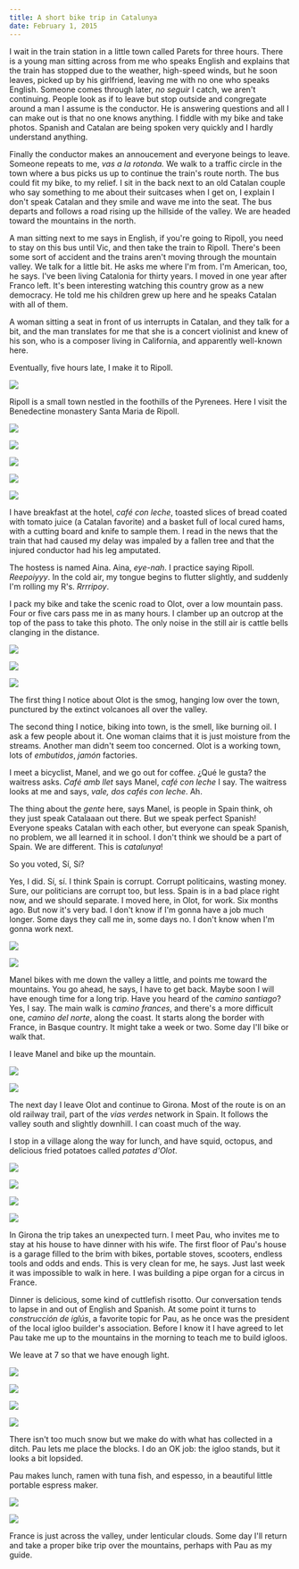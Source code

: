 ```yaml
---
title: A short bike trip in Catalunya
date: February 1, 2015
---
```


I wait in the train station in a little town called Parets for three
hours. There is a young man sitting across from me who speaks English
and explains that the train has stopped due to the weather, high-speed
winds, but he soon leaves, picked up by his girlfriend, leaving me
with no one who speaks English. Someone comes through later, _no seguir_
I catch, we aren't continuing. People look as if to leave but stop
outside and congregate around a man I assume is the conductor. He is
answering questions and all I can make out is that no one knows
anything. I fiddle with my bike and take photos.  Spanish and Catalan
are being spoken very quickly and I hardly understand anything.

Finally the conductor makes an annoucement and everyone beings to
leave. Someone repeats to me, _vas a la rotonda._ We walk to a traffic
circle in the town where a bus picks us up to continue the train's
route north. The bus could fit my bike, to my relief. I sit in the
back next to an old Catalan couple who say something to me about their
suitcases when I get on, I explain I don't speak Catalan and they
smile and wave me into the seat. The bus departs and follows a road
rising up the hillside of the valley. We are headed toward the
mountains in the north.

A man sitting next to me says in English, if you're going to Ripoll,
you need to stay on this bus until Vic, and then take the train to
Ripoll. There's been some sort of accident and the trains aren't
moving through the mountain valley. We talk for a little bit. He asks
me where I'm from. I'm American, too, he says. I've been living
Catalonia for thirty years. I moved in one year after Franco
left. It's been interesting watching this country grow as a new
democracy. He told me his children grew up here and he speaks Catalan
with all of them.

A woman sitting a seat in front of us interrupts in Catalan, and they
talk for a bit, and the man translates for me that she is a concert
violinist and knew of his son, who is a composer living in California,
and apparently well-known here.

Eventually, five hours late, I make it to Ripoll.

![](/images/barca/10122014-P1200945.jpg)

Ripoll is a small town nestled in the foothills of the Pyrenees. Here
I visit the Benedectine monastery Santa Maria de Ripoll.

![](/images/barca/10122014-P1010011.jpg)

![](/images/barca/10122014-P1010016.jpg)

![](/images/barca/10122014-P1200913.jpg)

![](/images/barca/10122014-P1200923.jpg)

![](/images/barca/10122014-P1200935.jpg)

I have breakfast at the hotel, _café con leche_, toasted slices of
bread coated with tomato juice (a Catalan favorite) and a basket full
of local cured hams, with a cutting board and knife to sample them. I
read in the news that the train that had caused my delay was impaled
by a fallen tree and that the injured conductor had his leg amputated.

The hostess is named Aina. Aina, _eye-nah_. I practice saying
Ripoll. _Reepoiyyy_. In the cold air, my tongue begins to flutter
slightly, and suddenly I'm rolling my R's. _Rrrripoy_.

I pack my bike and take the scenic road to Olot, over a low mountain
pass. Four or five cars pass me in as many hours. I clamber up an
outcrop at the top of the pass to take this photo. The only noise in
the still air is cattle bells clanging in the distance.

![](/images/barca/10122014-P1200970.jpg)

![](/images/barca/10122014-P1200977.jpg)

![](/images/barca/10122014-P1200991.jpg)

The first thing I notice about Olot is the smog, hanging low over the
town, punctured by the extinct volcanoes all over the valley.

The second thing I notice, biking into town, is the smell, like
burning oil. I ask a few people about it. One woman claims that it is
just moisture from the streams. Another man didn't seem too
concerned. Olot is a working town, lots of _embutidos_, _jamón_
factories.

I meet a bicyclist, Manel, and we go out for coffee. ¿Qué le gusta?
the waitress asks. _Café amb llet_ says Manel, _café con leche_ I say.
The waitress looks at me and says, _vale, dos cafés con leche_. Ah.

The thing about the _gente_ here, says Manel, is people in Spain
think, oh they just speak Catalaaan out there. But we speak perfect
Spanish! Everyone speaks Catalan with each other, but everyone can
speak Spanish, no problem, we all learned it in school. I don't think
we should be a part of Spain. We are different. This is _catalunya_!

So you voted, Sí, Sí?

Yes, I did. Sí, sí. I think Spain is corrupt. Corrupt politicains,
wasting money. Sure, our politicians are corrupt too, but less. Spain
is in a bad place right now, and we should separate. I moved here, in
Olot, for work. Six months ago. But now it's very bad. I don't know if
I'm gonna have a job much longer. Some days they call me in, some days
no. I don't know when I'm gonna work next.

![](/images/barca/10122014-P1200997.jpg)

![](/images/barca/11122014-P1210032.jpg)

Manel bikes with me down the valley a little, and points me toward
the mountains. You go ahead, he says, I have to get back. Maybe soon I
will have enough time for a long trip. Have you heard of the _camino
santiago_? Yes, I say. The main walk is _camino frances_, and there's
a more difficult one, _camino del norte_, along the coast. It starts along
the border with France, in Basque country. It might take a week or
two. Some day I'll bike or walk that.

I leave Manel and bike up the mountain.

![](/images/barca/11122014-P1210066.jpg)

![](/images/barca/11122014-P1210074.jpg)

The next day I leave Olot and continue to Girona. Most of the route is
on an old railway trail, part of the _vias verdes_ network in
Spain. It follows the valley south and slightly downhill. I can coast
much of the way.

I stop in a village along the way for lunch, and have squid, octopus,
and delicious fried potatoes called _patates d'Olot_.

![](/images/barca/12122014-P1210090.jpg)

![](/images/barca/12122014-P1210093.jpg)

![](/images/barca/IMG_0086.jpg)

![](/images/barca/12122014-P1210102.jpg)

In Girona the trip takes an unexpected turn. I meet Pau, who invites me
to stay at his house to have dinner with his wife. The first floor of
Pau's house is a garage filled to the brim with bikes, portable
stoves, scooters, endless tools and odds and ends. This is
very clean for me, he says. Just last week it was impossible to walk
in here. I was building a pipe organ for a circus in France.

Dinner is delicious, some kind of cuttlefish risotto. Our conversation
tends to lapse in and out of English and Spanish. At some point it
turns to _construcción de iglús_, a favorite topic for Pau, as he once
was the president of the local igloo builder's association. Before I
know it I have agreed to let Pau take me up to the mountains in the
morning to teach me to build igloos.

We leave at 7 so that we have enough light.

![](/images/barca/13122014-P1210106.jpg)

![](/images/barca/13122014-P1210108.jpg)

![](/images/barca/13122014-P1210118.jpg)

![](/images/barca/13122014-P1210128.jpg)

There isn't too much snow but we make do with what has collected in a
ditch. Pau lets me place the blocks. I do an OK job: the igloo stands,
but it looks a bit lopsided.

Pau makes lunch, ramen with tuna fish, and espesso, in a beautiful little
portable espress maker.

![](/images/barca/13122014-P1210144.jpg)

![](/images/barca/13122014-P1210173.jpg)

France is just across the valley, under lenticular clouds. Some day
I'll return and take a proper bike trip over the mountains, perhaps
with Pau as my guide.

[1]: http://www.lavanguardia.com/sucesos/20141209/54421230079/tren-descarrila-viento-conductor-herido.html

